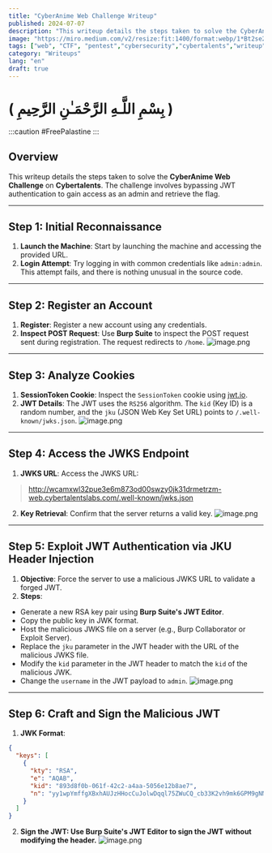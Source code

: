 ```yaml
---
title: "CyberAnime Web Challenge Writeup"
published: 2024-07-07
description: "This writeup details the steps taken to solve the CyberAnime Web Challenge on Cybertalents."
image: "https://miro.medium.com/v2/resize:fit:1400/format:webp/1*Bt2se2TrX7SoFY05Hwv6nw.png"
tags: ["web", "CTF", "pentest","cybersecurity","cybertalents","writeup"]
category: "Writeups"
lang: "en"
draft: true
---
```

# ( بِسْمِ اللَّـهِ الرَّحْمَـٰنِ الرَّحِيمِ )
:::caution
 #FreePalastine
:::
## Overview
This writeup details the steps taken to solve the **CyberAnime Web Challenge** on **Cybertalents**. The challenge involves bypassing JWT authentication to gain access as an admin and retrieve the flag.

---

## Step 1: Initial Reconnaissance
1. **Launch the Machine**: Start by launching the machine and accessing the provided URL.
2. **Login Attempt**: Try logging in with common credentials like `admin:admin`. This attempt fails, and there is nothing unusual in the source code.

---

## Step 2: Register an Account
1. **Register**: Register a new account using any credentials.
2. **Inspect POST Request**: Use **Burp Suite** to inspect the POST request sent during registration. The request redirects to `/home`.
![image.png](https://miro.medium.com/v2/resize:fit:1400/format:webp/1*kdlLVgsyYgiZRP0OCoHi3Q.png)

---

## Step 3: Analyze Cookies
1. **SessionToken Cookie**: Inspect the `SessionToken` cookie using [jwt.io](https://jwt.io/).
2. **JWT Details**: The JWT uses the `RS256` algorithm. The `kid` (Key ID) is a random number, and the `jku` (JSON Web Key Set URL) points to `/.well-known/jwks.json`.
![image.png](https://miro.medium.com/v2/resize:fit:1400/format:webp/1*gOV5n6myg2qAK6Z61YIs7A.png)
---

## Step 4: Access the JWKS Endpoint
1. **JWKS URL**: Access the JWKS URL:
> http://wcamxwl32pue3e6m873od00swzy0jk31drmetrzm-web.cybertalentslabs.com/.well-known/jwks.json
2. **Key Retrieval**: Confirm that the server returns a valid key.
![image.png](https://miro.medium.com/v2/resize:fit:1400/format:webp/1*UUZek7-S8hOznng266-GdQ.png)
---

## Step 5: Exploit JWT Authentication via JKU Header Injection
1. **Objective**: Force the server to use a malicious JWKS URL to validate a forged JWT.
2. **Steps**:
- Generate a new RSA key pair using **Burp Suite's JWT Editor**.
- Copy the public key in JWK format.
- Host the malicious JWKS file on a server (e.g., Burp Collaborator or Exploit Server).
- Replace the `jku` parameter in the JWT header with the URL of the malicious JWKS file.
- Modify the `kid` parameter in the JWT header to match the `kid` of the malicious JWK.
- Change the `username` in the JWT payload to `admin`.
![image.png](https://miro.medium.com/v2/resize:fit:1180/format:webp/1*0e2_aZXX5nJMBZPjJxv1LA.png)
---

## Step 6: Craft and Sign the Malicious JWT
1. **JWK Format**:
```json
{
  "keys": [
    {
      "kty": "RSA",
      "e": "AQAB",
      "kid": "893d8f0b-061f-42c2-a4aa-5056e12b8ae7",
      "n": "yy1wpYmffgXBxhAUJzHHocCuJolwDqql75ZWuCQ_cb33K2vh9mk6GPM9gNN4Y_qTVX67WhsN3JvaFYw"
    }
  ]
}
```
2. **Sign the JWT: Use Burp Suite's JWT Editor to sign the JWT without modifying the header.**
![image.png](https://miro.medium.com/v2/resize:fit:1400/format:webp/1*NtYGqp2yJvenKaf8lnjjdA.png)